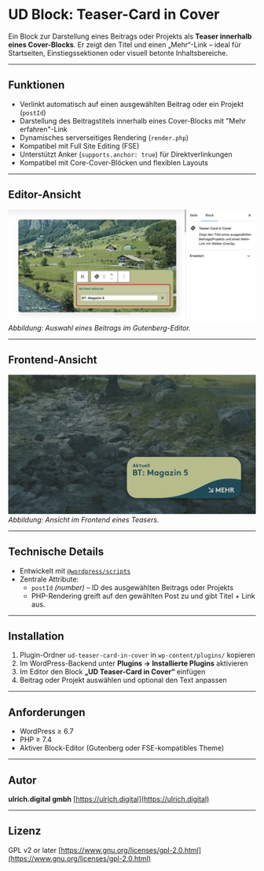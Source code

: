 # UD Block: Teaser-Card in Cover

Ein Block zur Darstellung eines Beitrags oder Projekts als **Teaser innerhalb eines Cover-Blocks**.
Er zeigt den Titel und einen „Mehr“-Link – ideal für Startseiten, Einstiegssektionen oder visuell betonte Inhaltsbereiche.

---

## Funktionen

- Verlinkt automatisch auf einen ausgewählten Beitrag oder ein Projekt (`postId`)
- Darstellung des Beitragstitels innerhalb eines Cover-Blocks mit "Mehr erfahren"-Link
- Dynamisches serverseitiges Rendering (`render.php`)
- Kompatibel mit Full Site Editing (FSE)
- Unterstützt Anker (`supports.anchor: true`) für Direktverlinkungen
- Kompatibel mit Core-Cover-Blöcken und flexiblen Layouts

---

## Editor-Ansicht

![Editor-Ansicht](./assets/editor-view.png)
*Abbildung: Auswahl eines Beitrags im Gutenberg-Editor.*

---

## Frontend-Ansicht

![Frontend-Ansicht](./assets/ud-teaser-card-in-cover.png)
*Abbildung: Ansicht im Frontend eines Teasers.*

---

## Technische Details

- Entwickelt mit [`@wordpress/scripts`](https://developer.wordpress.org/block-editor/reference-guides/packages/packages-scripts/)
- Zentrale Attribute:
    - `postId` *(number)* – ID des ausgewählten Beitrags oder Projekts
    - PHP-Rendering greift auf den gewählten Post zu und gibt Titel + Link aus.

---

## Installation

1. Plugin-Ordner `ud-teaser-card-in-cover` in `wp-content/plugins/` kopieren
2. Im WordPress-Backend unter **Plugins → Installierte Plugins** aktivieren
3. Im Editor den Block **„UD Teaser-Card in Cover“** einfügen
4. Beitrag oder Projekt auswählen und optional den Text anpassen

---

## Anforderungen

- WordPress ≥ 6.7
- PHP ≥ 7.4
- Aktiver Block-Editor (Gutenberg oder FSE-kompatibles Theme)

---

## Autor

**ulrich.digital gmbh**
[https://ulrich.digital](https://ulrich.digital)

---

## Lizenz

GPL v2 or later
[https://www.gnu.org/licenses/gpl-2.0.html](https://www.gnu.org/licenses/gpl-2.0.html)
